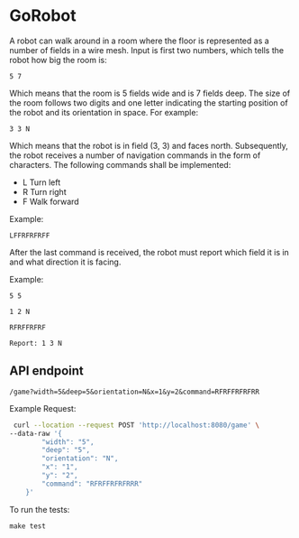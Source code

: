 # GoRobot

A robot can walk around in a room where the floor is represented as a number of fields in a wire mesh. Input is first two numbers, which tells the robot how big the room is:

`5 7`

Which means that the room is 5 fields wide and is 7 fields deep.
The size of the room follows two digits and one letter indicating the starting
position of the robot and its orientation in space. For example:

`3 3 N`

Which means that the robot is in field (3, 3) and faces north. Subsequently, the
robot receives a number of navigation commands in the form of characters. The
following commands shall be implemented:

- L Turn left
- R Turn right
- F Walk forward

Example:

`LFFRFRFRFF`

After the last command is received, the robot must report which field it is in
and what direction it is facing.

Example:

`5 5`

`1 2 N`

`RFRFFRFRF`

`Report: 1 3 N`

## API endpoint

`/game?width=5&deep=5&orientation=N&x=1&y=2&command=RFRFFRFRFRR`

 Example Request:


```bash
 curl --location --request POST 'http://localhost:8080/game' \
--data-raw '{
        "width": "5",
        "deep": "5",
        "orientation": "N",
        "x": "1",
        "y": "2",
        "command": "RFRFFRFRFRRR"
    }'
```

To run the tests:

`make test`
